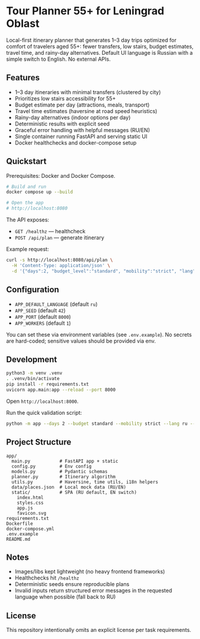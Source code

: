 # Tour Planner 55+ for Leningrad Oblast

Local-first itinerary planner that generates 1–3 day trips optimized for comfort of travelers aged 55+: fewer transfers, low stairs, budget estimates, travel time, and rainy-day alternatives. Default UI language is Russian with a simple switch to English. No external APIs.

## Features
- 1–3 day itineraries with minimal transfers (clustered by city)
- Prioritizes low stairs accessibility for 55+
- Budget estimate per day (attractions, meals, transport)
- Travel time estimates (haversine at road speed heuristics)
- Rainy-day alternatives (indoor options per day)
- Deterministic results with explicit seed
- Graceful error handling with helpful messages (RU/EN)
- Single container running FastAPI and serving static UI
- Docker healthchecks and docker-compose setup

## Quickstart

Prerequisites: Docker and Docker Compose.

```bash
# Build and run
docker compose up --build

# Open the app
# http://localhost:8080
```

The API exposes:
- `GET /healthz` — healthcheck
- `POST /api/plan` — generate itinerary

Example request:
```bash
curl -s http://localhost:8080/api/plan \
  -H 'Content-Type: application/json' \
  -d '{"days":2, "budget_level":"standard", "mobility":"strict", "lang":"ru", "seed":1234}' | jq
```

## Configuration

- `APP_DEFAULT_LANGUAGE` (default `ru`)
- `APP_SEED` (default `42`)
- `APP_PORT` (default `8000`)
- `APP_WORKERS` (default `1`)

You can set these via environment variables (see `.env.example`). No secrets are hard-coded; sensitive values should be provided via env.

## Development

```bash
python3 -m venv .venv
. .venv/bin/activate
pip install -r requirements.txt
uvicorn app.main:app --reload --port 8000
```

Open `http://localhost:8000`.

Run the quick validation script:
```bash
python -m app --days 2 --budget standard --mobility strict --lang ru --seed 123
```

## Project Structure

```
app/
  main.py           # FastAPI app + static
  config.py         # Env config
  models.py         # Pydantic schemas
  planner.py        # Itinerary algorithm
  utils.py          # Haversine, time utils, i18n helpers
  data/places.json  # Local mock data (RU/EN)
  static/           # SPA (RU default, EN switch)
    index.html
    styles.css
    app.js
    favicon.svg
requirements.txt
Dockerfile
docker-compose.yml
.env.example
README.md
```

## Notes
- Images/libs kept lightweight (no heavy frontend frameworks)
- Healthchecks hit `/healthz`
- Deterministic seeds ensure reproducible plans
- Invalid inputs return structured error messages in the requested language when possible (fall back to RU)

## License
This repository intentionally omits an explicit license per task requirements.
